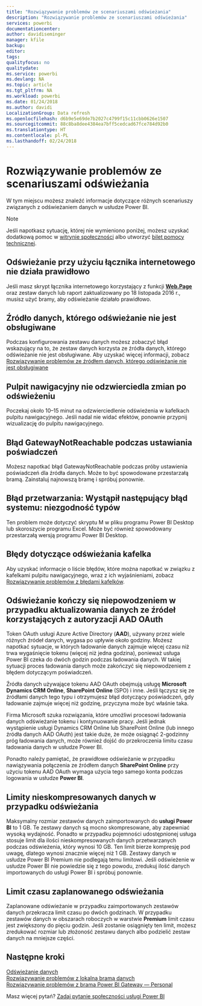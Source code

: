 ```yaml
---
title: "Rozwiązywanie problemów ze scenariuszami odświeżania"
description: "Rozwiązywanie problemów ze scenariuszami odświeżania"
services: powerbi
documentationcenter: 
author: davidiseminger
manager: kfile
backup: 
editor: 
tags: 
qualityfocus: no
qualitydate: 
ms.service: powerbi
ms.devlang: NA
ms.topic: article
ms.tgt_pltfrm: NA
ms.workload: powerbi
ms.date: 01/24/2018
ms.author: davidi
LocalizationGroup: Data refresh
ms.openlocfilehash: d6b9e5e69de7b2027c4799f15c11cbb0626e1507
ms.sourcegitcommit: 88c8ba8dee4384ea7bff5cedcad67fce784d92b0
ms.translationtype: HT
ms.contentlocale: pl-PL
ms.lasthandoff: 02/24/2018
---
```

# <a name="troubleshooting-refresh-scenarios"></a>Rozwiązywanie problemów ze scenariuszami odświeżania
W tym miejscu możesz znaleźć informacje dotyczące różnych scenariuszy związanych z odświeżaniem danych w usłudze Power BI.

> [!NOTE]
> Jeśli napotkasz sytuację, której nie wymieniono poniżej, możesz uzyskać dodatkową pomoc w [witrynie społeczności](http://community.powerbi.com/) albo utworzyć [bilet pomocy technicznej](https://powerbi.microsoft.com/support/).
> 
> 

## <a name="refresh-using-web-connector-doesnt-work-properly"></a>Odświeżanie przy użyciu łącznika internetowego nie działa prawidłowo
Jeśli masz skrypt łącznika internetowego korzystający z funkcji [**Web.Page**](https://msdn.microsoft.com/library/mt260924.aspx) oraz zestaw danych lub raport zaktualizowany po 18 listopada 2016 r., musisz użyć bramy, aby odświeżanie działało prawidłowo.

## <a name="unsupported-data-source-for-refresh"></a>Źródło danych, którego odświeżanie nie jest obsługiwane
Podczas konfigurowania zestawu danych możesz zobaczyć błąd wskazujący na to, że zestaw danych korzysta ze źródła danych, którego odświeżanie nie jest obsługiwane. Aby uzyskać więcej informacji, zobacz [Rozwiązywanie problemów ze źródłem danych, którego odświeżanie nie jest obsługiwane](service-admin-troubleshoot-unsupported-data-source-for-refresh.md)

## <a name="dashboard-doesnt-reflect-changes-after-refresh"></a>Pulpit nawigacyjny nie odzwierciedla zmian po odświeżeniu
Poczekaj około 10–15 minut na odzwierciedlenie odświeżenia w kafelkach pulpitu nawigacyjnego.  Jeśli nadal nie widać efektów, ponownie przypnij wizualizację do pulpitu nawigacyjnego.

## <a name="gatewaynotreachable-when-setting-credentials"></a>Błąd GatewayNotReachable podczas ustawiania poświadczeń
Możesz napotkać błąd GatewayNotReachable podczas próby ustawienia poświadczeń dla źródła danych. Może to być spowodowane przestarzałą bramą.  Zainstaluj najnowszą bramę i spróbuj ponownie.

## <a name="processing-error-the-following-system-error-occurred-type-mismatch"></a>Błąd przetwarzania: Wystąpił następujący błąd systemu: niezgodność typów
Ten problem może dotyczyć skryptu M w pliku programu Power BI Desktop lub skoroszycie programu Excel.  Może być również spowodowany przestarzałą wersją programu Power BI Desktop.

## <a name="tile-refresh-errors"></a>Błędy dotyczące odświeżania kafelka
Aby uzyskać informacje o liście błędów, które można napotkać w związku z kafelkami pulpitu nawigacyjnego, wraz z ich wyjaśnieniami, zobacz [Rozwiązywanie problemów z błędami kafelków](refresh-troubleshooting-tile-errors.md).

## <a name="refresh-fails-when-updating-data-from-sources-that-use-aad-oauth"></a>Odświeżanie kończy się niepowodzeniem w przypadku aktualizowania danych ze źródeł korzystających z autoryzacji AAD OAuth
Token OAuth usługi Azure Active Directory (**AAD**), używany przez wiele różnych źródeł danych, wygasa po upływie około godziny. Możesz napotkać sytuacje, w których ładowanie danych zajmuje więcej czasu niż trwa wygaśnięcie tokenu (więcej niż jedna godzina), ponieważ usługa Power BI czeka do dwóch godzin podczas ładowania danych. W takiej sytuacji proces ładowania danych może zakończyć się niepowodzeniem z błędem dotyczącym poświadczeń.

Źródła danych używające tokenu AAD OAuth obejmują usługę **Microsoft Dynamics CRM Online**, **SharePoint Online** (SPO) i inne. Jeśli łączysz się ze źródłami danych tego typu i otrzymujesz błąd dotyczący poświadczeń, gdy ładowanie zajmuje więcej niż godzinę, przyczyna może być właśnie taka.

Firma Microsoft szuka rozwiązania, które umożliwi procesowi ładowania danych odświeżanie tokenu i kontynuowanie pracy. Jeśli jednak wystąpienie usługi Dynamics CRM Online lub SharePoint Online (lub innego źródła danych AAD OAuth) jest takie duże, że może osiągnąć 2-godzinny próg ładowania danych, może również dojść do przekroczenia limitu czasu ładowania danych w usłudze Power BI.

Ponadto należy pamiętać, że prawidłowe odświeżanie w przypadku nawiązywania połączenia ze źródłem danych **SharePoint Online** przy użyciu tokenu AAD OAuth wymaga użycia tego samego konta podczas logowania w usłudze **Power BI**.

## <a name="uncompressed-data-limits-for-refresh"></a>Limity nieskompresowanych danych w przypadku odświeżania
Maksymalny rozmiar zestawów danych zaimportowanych do **usługi Power BI** to 1 GB. Te zestawy danych są mocno skompresowane, aby zapewniać wysoką wydajność. Ponadto w przypadku pojemności udostępnionej usługa stosuje limit dla ilości nieskompresowanych danych przetwarzanych podczas odświeżenia, który wynosi 10 GB. Ten limit bierze kompresję pod uwagę, dlatego wynosi znacznie więcej niż 1 GB. Zestawy danych w usłudze Power BI Premium nie podlegają temu limitowi. Jeśli odświeżenie w usłudze Power BI nie powiedzie się z tego powodu, zredukuj ilość danych importowanych do usługi Power BI i spróbuj ponownie.

## <a name="scheduled-refresh-timeout"></a>Limit czasu zaplanowanego odświeżania
Zaplanowane odświeżanie w przypadku zaimportowanych zestawów danych przekracza limit czasu po dwóch godzinach. W przypadku zestawów danych w obszarach roboczych w warstwie **Premium** limit czasu jest zwiększony do pięciu godzin. Jeśli zostanie osiągnięty ten limit, możesz zredukować rozmiar lub złożoność zestawu danych albo podzielić zestaw danych na mniejsze części.

## <a name="next-steps"></a>Następne kroki
[Odświeżanie danych](refresh-data.md)  
[Rozwiązywanie problemów z lokalną bramą danych](service-gateway-onprem-tshoot.md)  
[Rozwiązywanie problemów z bramą Power BI Gateway — Personal](service-admin-troubleshooting-power-bi-personal-gateway.md)  

Masz więcej pytań? [Zadaj pytanie społeczności usługi Power BI](http://community.powerbi.com/)

